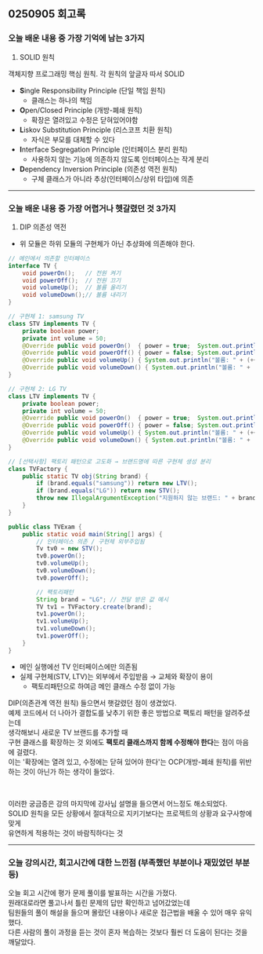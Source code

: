 ## 0250905 회고록


### 오늘 배운 내용 중 가장 기억에 남는 3가지

1. SOLID 원칙

객체지향 프로그래밍 핵심 원칙. 각 원칙의 앞글자 따서 SOLID

* **S**ingle Responsibility Principle (단일 책임 원칙)
    - 클래스는 하나의 책임
* **O**pen/Closed Principle (개방-폐쇄 원칙)
    - 확장은 열려있고 수정은 닫혀있어야함
* **L**iskov Substitution Principle (리스코프 치환 원칙)
    - 자식은 부모를 대체할 수 있다
* **I**nterface Segregation Principle (인터페이스 분리 원칙)
    - 사용하지 않는 기능에 의존하지 않도록 인터페이스는 작게 분리
* **D**ependency Inversion Principle (의존성 역전 원칙)
    - 구체 클래스가 아니라 추상(인터페이스/상위 타입)에 의존


---

### 오늘 배운 내용 중 가장 어렵거나 헷갈렸던 것 3가지

1. DIP 의존성 역전

* 위 모듈은 하위 모듈의 구현체가 아닌 추상화에 의존해야 한다.

```java
// 메인에서 의존할 인터페이스
interface TV {
    void powerOn();   // 전원 켜기
    void powerOff();  // 전원 끄기
    void volumeUp();  // 볼륨 올리기
    void volumeDown();// 볼륨 내리기
}

// 구현체 1: samsung TV
class STV implements TV {
    private boolean power; 
    private int volume = 50;
    @Override public void powerOn()  { power = true;  System.out.println("samsung TV 켜짐"); }
    @Override public void powerOff() { power = false; System.out.println("samsung TV 꺼짐"); }
    @Override public void volumeUp() { System.out.println("볼륨: " + (++volume)); }
    @Override public void volumeDown() { System.out.println("볼륨: " + (--volume)); }
}

// 구현체 2: LG TV
class LTV implements TV {
    private boolean power; 
    private int volume = 50;
    @Override public void powerOn()  { power = true;  System.out.println("LG TV 켜짐"); }
    @Override public void powerOff() { power = false; System.out.println("LG TV 꺼짐"); }
    @Override public void volumeUp() { System.out.println("볼륨: " + (++volume)); }
    @Override public void volumeDown() { System.out.println("볼륨: " + (--volume)); }
}

// [선택사항] 팩토리 패턴으로 고도화 → 브랜드명에 따른 구현체 생성 분리
class TVFactory {
    public static TV obj(String brand) {
        if (brand.equals("samsung")) return new LTV();
        if (brand.equals("LG")) return new STV();
        throw new IllegalArgumentException("지원하지 않는 브랜드: " + brand);
    }
}

public class TVExam {
    public static void main(String[] args) {
        // 인터페이스 의존 / 구현체 외부주입됨
        Tv tv0 = new STV();
        tv0.powerOn();
        tv0.volumeUp();
        tv0.volumeDown();
        tv0.powerOff();

        // 팩토리패턴
        String brand = "LG"; // 전달 받은 값 예시
        TV tv1 = TVFactory.create(brand);
        tv1.powerOn();     
        tv1.volumeUp();    
        tv1.volumeDown();  
        tv1.powerOff();   
    }
}
```
* 메인 실행에선 TV 인터페이스에만 의존됨
* 실제 구현체(STV, LTV)는 외부에서 주입받음 → 교체와 확장이 용이
    - 팩토리패턴으로 하여금 메인 클래스 수정 없이 가능

DIP(의존관계 역전 원칙) 들으면서 햇갈렸던 점이 생겼었다. <br>
예제 코드에서 더 나아가 결합도를 낮추기 위한 좋은 방법으로 팩토리 패턴을 알려주셨는데 <br> 
생각해보니 새로운 TV 브랜드를 추가할 때 <br>
구현 클래스를 확장하는 것 외에도 **팩토리 클래스까지 함께 수정해야 한다**는 점이 마음에 걸렸다. <br>
이는 '확장에는 열려 있고, 수정에는 닫혀 있어야 한다'는 OCP(개방-폐쇄 원칙)를 위반하는 것이 아닌가 하는 생각이 들었다. <br>

<br>

이러한 궁금증은 강의 마지막에 강사님 설명을 들으면서 어느정도 해소되었다. <br>
SOLID 원칙을 모든 상황에서 절대적으로 지키기보다는 프로젝트의 상황과 요구사항에 맞게 <br>
유연하게 적용하는 것이 바람직하다는 것

---
   
### 오늘 강의시간, 회고시간에 대한 느낀점 (부족했던 부분이나 재밌었던 부분 등)

오늘 회고 시간에 평가 문제 풀이를 발표하는 시간을 가졌다. <br>
원래대로라면 풀고나서 틀린 문제의 답만 확인하고 넘어갔었는데 <br>
팀원들의 풀이 해설을 들으며 몰랐던 내용이나 새로운 접근법을 배울 수 있어 매우 유익했다. <br>
다른 사람의 풀이 과정을 듣는 것이 혼자 복습하는 것보다 훨씬 더 도움이 된다는 것을 깨달았다.